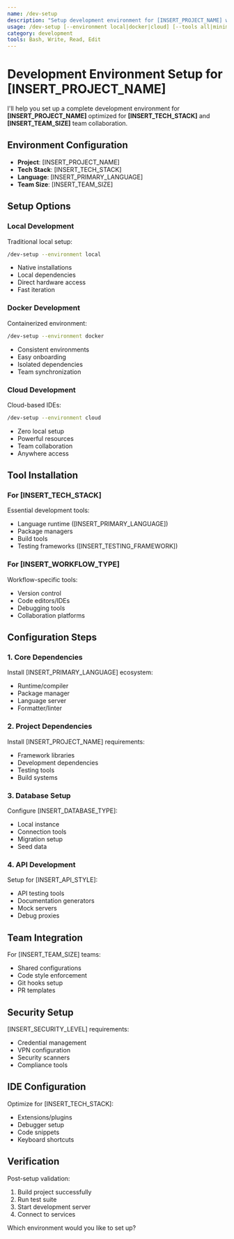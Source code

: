 ```yaml
---
name: /dev-setup
description: "Setup development environment for [INSERT_PROJECT_NAME] with [INSERT_TECH_STACK]"
usage: /dev-setup [--environment local|docker|cloud] [--tools all|minimal|custom]
category: development
tools: Bash, Write, Read, Edit
---
```


# Development Environment Setup for [INSERT_PROJECT_NAME]

I'll help you set up a complete development environment for **[INSERT_PROJECT_NAME]** optimized for **[INSERT_TECH_STACK]** and **[INSERT_TEAM_SIZE]** team collaboration.

## Environment Configuration

- **Project**: [INSERT_PROJECT_NAME]
- **Tech Stack**: [INSERT_TECH_STACK]
- **Language**: [INSERT_PRIMARY_LANGUAGE]
- **Team Size**: [INSERT_TEAM_SIZE]

## Setup Options

### Local Development
Traditional local setup:
```bash
/dev-setup --environment local
```
- Native installations
- Local dependencies
- Direct hardware access
- Fast iteration

### Docker Development
Containerized environment:
```bash
/dev-setup --environment docker
```
- Consistent environments
- Easy onboarding
- Isolated dependencies
- Team synchronization

### Cloud Development
Cloud-based IDEs:
```bash
/dev-setup --environment cloud
```
- Zero local setup
- Powerful resources
- Team collaboration
- Anywhere access

## Tool Installation

### For [INSERT_TECH_STACK]
Essential development tools:
- Language runtime ([INSERT_PRIMARY_LANGUAGE])
- Package managers
- Build tools
- Testing frameworks ([INSERT_TESTING_FRAMEWORK])

### For [INSERT_WORKFLOW_TYPE]
Workflow-specific tools:
- Version control
- Code editors/IDEs
- Debugging tools
- Collaboration platforms

## Configuration Steps

### 1. Core Dependencies
Install [INSERT_PRIMARY_LANGUAGE] ecosystem:
- Runtime/compiler
- Package manager
- Language server
- Formatter/linter

### 2. Project Dependencies
Install [INSERT_PROJECT_NAME] requirements:
- Framework libraries
- Development dependencies
- Testing tools
- Build systems

### 3. Database Setup
Configure [INSERT_DATABASE_TYPE]:
- Local instance
- Connection tools
- Migration setup
- Seed data

### 4. API Development
Setup for [INSERT_API_STYLE]:
- API testing tools
- Documentation generators
- Mock servers
- Debug proxies

## Team Integration

For [INSERT_TEAM_SIZE] teams:
- Shared configurations
- Code style enforcement
- Git hooks setup
- PR templates

## Security Setup

[INSERT_SECURITY_LEVEL] requirements:
- Credential management
- VPN configuration
- Security scanners
- Compliance tools

## IDE Configuration

Optimize for [INSERT_TECH_STACK]:
- Extensions/plugins
- Debugger setup
- Code snippets
- Keyboard shortcuts

## Verification

Post-setup validation:
1. Build project successfully
2. Run test suite
3. Start development server
4. Connect to services

Which environment would you like to set up?